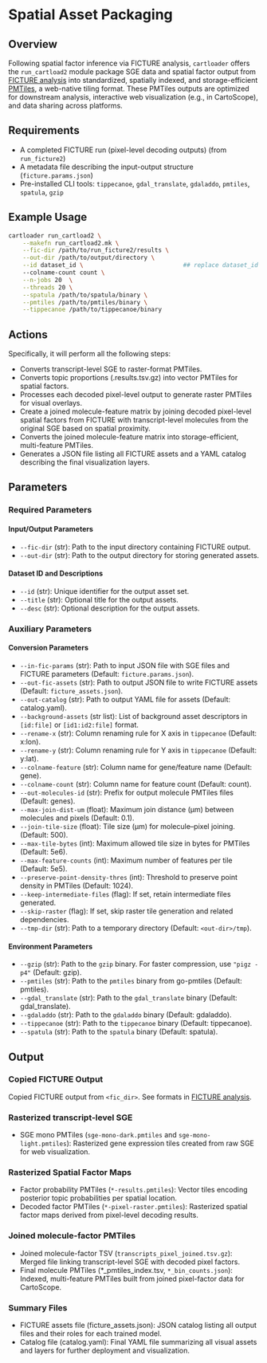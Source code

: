 # Spatial Asset Packaging

## Overview

Following spatial factor inference via FICTURE analysis, `cartloader` offers the `run_cartload2` module package SGE data and spatial factor output from [FICTURE analysis](./run_ficture2.md) into standardized, spatially indexed, and storage-efficient [PMTiles](https://github.com/protomaps/PMTiles), a web-native tiling format. These PMTiles outputs are optimized for downstream analysis, interactive web visualization (e.g., in CartoScope), and data sharing across platforms.



## Requirements

- A completed FICTURE run (pixel-level decoding outputs) (from `run_ficture2`)
- A metadata file describing the input-output structure (`ficture.params.json`)
- Pre-installed CLI tools: `tippecanoe`, `gdal_translate`, `gdaladdo`, `pmtiles`, `spatula`, `gzip`

## Example Usage

```bash
cartloader run_cartload2 \
    --makefn run_cartload2.mk \
    --fic-dir /path/to/run_ficture2/results \
    --out-dir /path/to/output/directory \
    --id dataset_id \                            ## replace dataset_id with the id for this dataset
    --colname-count count \
    --n-jobs 20  \
    --threads 20 \
    --spatula /path/to/spatula/binary \
    --pmtiles /path/to/pmtiles/binary \
    --tippecanoe /path/to/tippecanoe/binary
```

## Actions

Specifically, it will perform all the following steps:

- Converts transcript-level SGE to raster-format PMTiles.
- Converts topic proportions (.results.tsv.gz) into vector PMTiles for spatial factors.
- Processes each decoded pixel-level output to generate raster PMTiles for visual overlays.
- Create a joined molecule-feature matrix by joining decoded pixel-level spatial factors from FICTURE with transcript-level molecules from the original SGE based on spatial proximity.
- Converts the joined molecule-feature matrix into storage-efficient, multi-feature PMTiles.
- Generates a JSON file listing all FICTURE assets and a YAML catalog describing the final visualization layers.

## Parameters

### Required Parameters

#### Input/Output Parameters

* `--fic-dir` (str): Path to the input directory containing FICTURE output.
* `--out-dir` (str): Path to the output directory for storing generated assets.

#### Dataset ID and Descriptions

* `--id` (str): Unique identifier for the output asset set.
* `--title` (str): Optional title for the output assets.
* `--desc` (str): Optional description for the output assets.

### Auxiliary Parameters

#### Conversion Parameters 
* `--in-fic-params` (str): Path to input JSON file with SGE files and FICTURE parameters (Default: `ficture.params.json`).
* `--out-fic-assets` (str): Path to output JSON file to write FICTURE assets (Default: `ficture_assets.json`).
* `--out-catalog` (str): Path to output YAML file for assets (Default: catalog.yaml).
* `--background-assets` (str list): List of background asset descriptors in `[id:file]` or `[id1:id2:file]` format.
* `--rename-x` (str): Column renaming rule for X axis in `tippecanoe` (Default: x:lon).
* `--rename-y` (str): Column renaming rule for Y axis in `tippecanoe` (Default: y:lat).
* `--colname-feature` (str): Column name for gene/feature name (Default: gene).
* `--colname-count` (str): Column name for feature count (Default: count).
* `--out-molecules-id` (str): Prefix for output molecule PMTiles files (Default: genes).
* `--max-join-dist-um` (float): Maximum join distance (µm) between molecules and pixels (Default: 0.1).
* `--join-tile-size` (float): Tile size (µm) for molecule–pixel joining. (Default: 500).
* `--max-tile-bytes` (int): Maximum allowed tile size in bytes for PMTiles (Default: 5e6).
* `--max-feature-counts` (int): Maximum number of features per tile (Default: 5e5).
* `--preserve-point-density-thres` (int): Threshold to preserve point density in PMTiles (Default: 1024).
* `--keep-intermediate-files` (flag): If set, retain intermediate files generated.
* `--skip-raster` (flag): If set, skip raster tile generation and related dependencies.
* `--tmp-dir` (str): Path to a temporary directory (Default: `<out-dir>/tmp`).

#### Environment Parameters

* `--gzip` (str): Path to the `gzip` binary. For faster compression, use `"pigz -p4"` (Default: gzip).
* `--pmtiles` (str): Path to the `pmtiles` binary from go-pmtiles (Default: pmtiles).
* `--gdal_translate` (str): Path to the `gdal_translate` binary (Default: gdal_translate).
* `--gdaladdo` (str): Path to the `gdaladdo` binary (Default: gdaladdo).
* `--tippecanoe` (str): Path to the `tippecanoe` binary (Default: tippecanoe).
* `--spatula` (str): Path to the `spatula` binary (Default: spatula).

## Output

### Copied FICTURE Output

Copied FICTURE output from `<fic_dir>`. See formats in [FICTURE analysis](./run_ficture2.md).

### Rasterized transcript-level SGE
* SGE mono PMTiles (`sge-mono-dark.pmtiles` and `sge-mono-light.pmtiles`): Rasterized gene expression tiles created from raw SGE for web visualization.

### Rasterized Spatial Factor Maps
* Factor probability PMTiles (`*-results.pmtiles`): Vector tiles encoding posterior topic probabilities per spatial location.
* Decoded factor PMTiles (`*-pixel-raster.pmtiles`): Rasterized spatial factor maps derived from pixel-level decoding results.

### Joined molecule-factor PMTiles
* Joined molecule-factor TSV (`transcripts_pixel_joined.tsv.gz`): Merged file linking transcript-level SGE with decoded pixel factors.
* Final molecule PMTiles (*_pmtiles_index.tsv, `*_bin_counts.json`): Indexed, multi-feature PMTiles built from joined pixel-factor data for CartoScope.

### Summary Files
* FICTURE assets file (ficture_assets.json): JSON catalog listing all output files and their roles for each trained model.
* Catalog file (catalog.yaml): Final YAML file summarizing all visual assets and layers for further deployment and visualization.